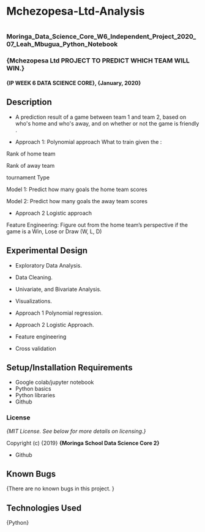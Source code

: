 # Mchezopesa-Ltd-Analysis
# 
### Moringa_Data_Science_Core_W6_Independent_Project_2020_07_Leah_Mbugua_Python_Notebook

### {Mchezopesa Ltd PROJECT TO PREDICT WHICH TEAM WILL WIN.}

#### {IP WEEK 6 DATA SCIENCE CORE}, {January, 2020}



## Description

 * A prediction result of a game between team 1 and team 2, based on who's home and who's away, and on whether or not the game is friendly .

* Approach 1: Polynomial approach What to train given the :

Rank of home team

Rank of away team

tournament Type

Model 1: Predict how many goals the home team scores

Model 2: Predict how many goals the away team scores

* Approach 2 Logistic approach

Feature Engineering: Figure out from the home team’s perspective if the game is a Win, Lose or Draw (W, L, D)


## Experimental Design

 * Exploratory Data Analysis.
 
 * Data Cleaning.

 * Univariate, and Bivariate Analysis.
 
 * Visualizations.

 * Approach 1 Polynomial regression.
 
 * Approach 2 Logistic Approach.
 
 * Feature engineering
 
 * Cross validation
 

## Setup/Installation Requirements

* Google colab/jupyter notebook
* Python basics
* Python libraries
* Github



### License

*{MIT License.  See below for more details on licensing.}*

Copyright (c) {2019} **{Moringa School Data Science Core 2}**
* Github

## Known Bugs

{There are no known bugs in this project. }

## Technologies Used

{Python}
